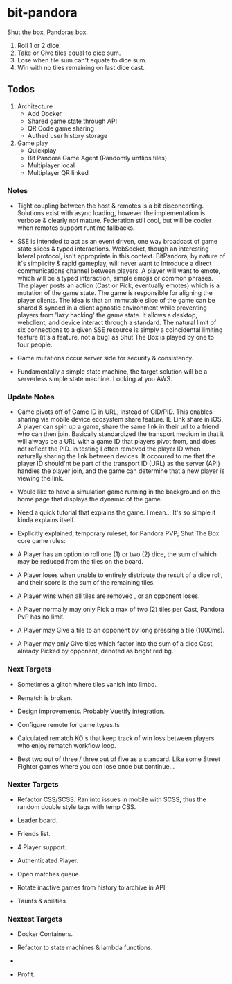 # bit-pandora

Shut the box, Pandoras box.

1. Roll 1 or 2 dice. 
2. Take or Give tiles equal to dice sum.
3. Lose when tile sum can't equate to dice sum.
4. Win with no tiles remaining on last dice cast.

## Todos

1.  Architecture
    - Add Docker
    - Shared game state through API
    - QR Code game sharing
    - Authed user history storage
2.  Game play
    - Quickplay
    - Bit Pandora Game Agent (Randomly unflips tiles)
    - Multiplayer local
    - Multiplayer QR linked

### Notes

- Tight coupling between the host & remotes is a bit disconcerting. Solutions exist with async loading, however the implementation is verbose & clearly not mature. Federation still cool, but will be cooler when remotes support runtime fallbacks.

- SSE is intended to act as an event driven, one way broadcast of game state slices & typed interactions. WebSocket, though an interesting lateral protocol, isn't appropriate in this context. BitPandora, by nature of it's simplicity & rapid gameplay, will never want to introduce a direct communications channel between players. A player will want to emote, which will be a typed interaction, simple emojis or common phrases. The player posts an action (Cast or Pick, eventually emotes) which is a mutation of the game state. The game is responsible for aligning the player clients. The idea is that an immutable slice of the game can be shared & synced in a client agnostic environment while preventing players from 'lazy hacking' the game state. It allows a desktop, webclient, and device interact through a standard. The natural limit of six connections to a given SSE resource is simply a coincidental limiting feature (it's a feature, not a bug) as Shut The Box is played by one to four people.

- Game mutations occur server side for security & consistency.

- Fundamentally a simple state machine, the target solution will be a serverless simple state machine. Looking at you AWS.

### Update Notes

- Game pivots off of Game ID in URL, instead of GID/PID. This enables sharing via mobile device ecosystem share feature. IE Link share in iOS. A player can spin up a game, share the same link in their url to a friend who can then join. Basically standardized the transport medium in that it will always be a URL with a game ID that players pivot from, and does not reflect the PID. In testing I often removed the player ID when naturally sharing the link between devices. It occoured to me that the player ID should'nt be part of the transport ID (URL) as the server (API) handles the player join, and the game can determine that a new player is viewing the link.

- Would like to have a simulation game running in the background on the home page that displays the dynamic of the game.

- Need a quick tutorial that explains the game. I mean... It's so simple it kinda explains itself.

- Explicitly explained, temporary ruleset, for Pandora PVP; Shut The Box core game rules:

- A Player has an option to roll one (1) or two (2) dice, the sum of which may be reduced from the tiles on the board.
- A Player loses when unable to entirely distribute the result of a dice roll, and their score is the sum of the remaining tiles.
- A Player wins when all tiles are removed , or an opponent loses.
- A Player normally may only Pick a max of two (2) tiles per Cast, Pandora PvP has no limit.
- A Player may Give a tile to an opponent by long pressing a tile (1000ms).
- A Player may only Give tiles which factor into the sum of a dice Cast, already Picked by opponent, denoted as bright red bg.

### Next Targets

- Sometimes a glitch where tiles vanish into limbo.

- Rematch is broken.

- Design improvements. Probably Vuetify integration.

- Configure remote for game.types.ts

- Calculated rematch KO's that keep track of win loss between players who enjoy rematch workflow loop.

- Best two out of three / three out of five as a standard. Like some Street Fighter games where you can lose once but continue...

### Nexter Targets

- Refactor CSS/SCSS. Ran into issues in mobile with SCSS, thus the random double style tags with temp CSS.

- Leader board.

- Friends list.

- 4 Player support.

- Authenticated Player.

- Open matches queue.

- Rotate inactive games from history to archive in API

- Taunts & abilities

### Nextest Targets

- Docker Containers.

- Refactor to state machines & lambda functions.

-

- Profit.
